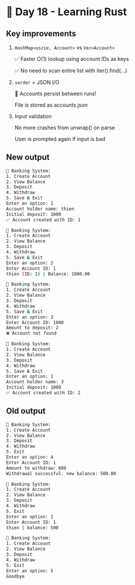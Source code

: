# 🚀 Day 18 - Learning Rust

## Key improvements

1. `HashMap<uszie, Account>` vs `Vec<Account>`

   ✅ Faster O(1) lookup using account IDs as keys

   ✅ No need to scan entire list with iter().find(...)

2. `serder` + JSON I/O

   🔄 Accounts persist between runs!

   File is stored as accounts.json

3. Input validation

   No more crashes from unwrap() on parse

   User is prompted again if input is bad

## New output

```bash
🏦 Banking System:
1. Create Account
2. View Balance
3. Deposit
4. Withdraw
5. Save & Exit
Enter an option: 1
Account holder name: thien
Initial deposit: 1000
✅ Account created with ID: 1

🏦 Banking System:
1. Create Account
2. View Balance
3. Deposit
4. Withdraw
5. Save & Exit
Enter an option: 2
Enter Account ID: 1
thien (ID: 1) | Balance: 1000.00

🏦 Banking System:
1. Create Account
2. View Balance
3. Deposit
4. Withdraw
5. Save & Exit
Enter an option: 3
Enter Account ID: 1000
Amount to deposit: 2
❌ Account not found

🏦 Banking System:
1. Create Account
2. View Balance
3. Deposit
4. Withdraw
5. Save & Exit
Enter an option: 1
Account holder name: 3
Initial deposit: 1000
✅ Account created with ID: 2
```

## Old output

```bash
🏦 Banking System:
1. Create Account
2. View Balance
3. Deposit
4. Withdraw
5. Exit
Enter an option: 4
Enter Account ID: 1
Amount to withdraw: 600
Withdrawal successful. new balance: 500.00

🏦 Banking System:
1. Create Account
2. View Balance
3. Deposit
4. Withdraw
5. Exit
Enter an option: 2
Enter Account ID: 1
thien | balance: 500

🏦 Banking System:
1. Create Account
2. View Balance
3. Deposit
4. Withdraw
5. Exit
Enter an option: 5
Goodbye
```
